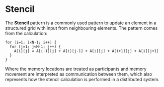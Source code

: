 Stencil
=======

The **Stencil** pattern is a commonly used pattern to update an element
in a structured grid with input from neighbouring elements. The pattern
comes from the calculation:


    for (i=1; i<N-1; i++) {
      for (j=1; j<M-1; j++) {
        A[i][j] = A[i-1][j] + A[i][j-1] + A[i][j] + A[i+1][j] + A[i][j+1]
      }
    }

Where the memory locations are treated as participants and memory
movement are interpreted as communication between them, which also
represents how the stencil calculation is performed in a distributed
system.
